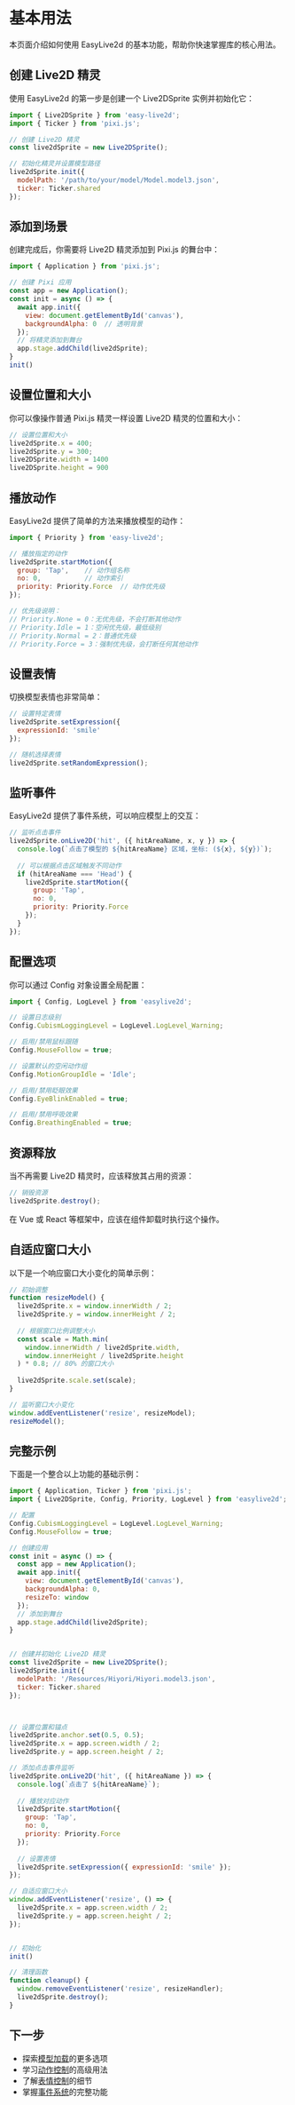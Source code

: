 # 基本用法

本页面介绍如何使用 EasyLive2d 的基本功能，帮助你快速掌握库的核心用法。

## 创建 Live2D 精灵

使用 EasyLive2d 的第一步是创建一个 Live2DSprite 实例并初始化它：

```js
import { Live2DSprite } from 'easy-live2d';
import { Ticker } from 'pixi.js';

// 创建 Live2D 精灵
const live2dSprite = new Live2DSprite();

// 初始化精灵并设置模型路径
live2dSprite.init({
  modelPath: '/path/to/your/model/Model.model3.json',
  ticker: Ticker.shared
});
```

## 添加到场景

创建完成后，你需要将 Live2D 精灵添加到 Pixi.js 的舞台中：

```js
import { Application } from 'pixi.js';

// 创建 Pixi 应用
const app = new Application();
const init = async () => {
  await app.init({
    view: document.getElementById('canvas'),
    backgroundAlpha: 0  // 透明背景
  });
  // 将精灵添加到舞台
  app.stage.addChild(live2dSprite);
}
init()
```

## 设置位置和大小

你可以像操作普通 Pixi.js 精灵一样设置 Live2D 精灵的位置和大小：

```js
// 设置位置和大小
live2dSprite.x = 400;
live2dSprite.y = 300;
live2DSprite.width = 1400
live2DSprite.height = 900
```

## 播放动作

EasyLive2d 提供了简单的方法来播放模型的动作：

```js
import { Priority } from 'easy-live2d';

// 播放指定的动作
live2dSprite.startMotion({
  group: 'Tap',    // 动作组名称
  no: 0,           // 动作索引
  priority: Priority.Force  // 动作优先级
});

// 优先级说明：
// Priority.None = 0：无优先级，不会打断其他动作
// Priority.Idle = 1：空闲优先级，最低级别
// Priority.Normal = 2：普通优先级
// Priority.Force = 3：强制优先级，会打断任何其他动作
```

## 设置表情

切换模型表情也非常简单：

```js
// 设置特定表情
live2dSprite.setExpression({ 
  expressionId: 'smile' 
});

// 随机选择表情
live2dSprite.setRandomExpression();
```

## 监听事件

EasyLive2d 提供了事件系统，可以响应模型上的交互：

```js
// 监听点击事件
live2dSprite.onLive2D('hit', ({ hitAreaName, x, y }) => {
  console.log(`点击了模型的 ${hitAreaName} 区域，坐标: (${x}, ${y})`);
  
  // 可以根据点击区域触发不同动作
  if (hitAreaName === 'Head') {
    live2dSprite.startMotion({
      group: 'Tap',
      no: 0,
      priority: Priority.Force
    });
  }
});
```

## 配置选项

你可以通过 Config 对象设置全局配置：

```js
import { Config, LogLevel } from 'easylive2d';

// 设置日志级别
Config.CubismLoggingLevel = LogLevel.LogLevel_Warning;

// 启用/禁用鼠标跟随
Config.MouseFollow = true;

// 设置默认的空闲动作组
Config.MotionGroupIdle = 'Idle';

// 启用/禁用眨眼效果
Config.EyeBlinkEnabled = true;

// 启用/禁用呼吸效果
Config.BreathingEnabled = true;
```

## 资源释放

当不再需要 Live2D 精灵时，应该释放其占用的资源：

```js
// 销毁资源
live2dSprite.destroy();
```

在 Vue 或 React 等框架中，应该在组件卸载时执行这个操作。

## 自适应窗口大小

以下是一个响应窗口大小变化的简单示例：

```js
// 初始调整
function resizeModel() {
  live2dSprite.x = window.innerWidth / 2;
  live2dSprite.y = window.innerHeight / 2;
  
  // 根据窗口比例调整大小
  const scale = Math.min(
    window.innerWidth / live2dSprite.width,
    window.innerHeight / live2dSprite.height
  ) * 0.8; // 80% 的窗口大小
  
  live2dSprite.scale.set(scale);
}

// 监听窗口大小变化
window.addEventListener('resize', resizeModel);
resizeModel();
```

## 完整示例

下面是一个整合以上功能的基础示例：

```js
import { Application, Ticker } from 'pixi.js';
import { Live2DSprite, Config, Priority, LogLevel } from 'easylive2d';

// 配置
Config.CubismLoggingLevel = LogLevel.LogLevel_Warning;
Config.MouseFollow = true;

// 创建应用
const init = async () => {
  const app = new Application();
  await app.init({
    view: document.getElementById('canvas'),
    backgroundAlpha: 0,
    resizeTo: window
  });
  // 添加到舞台
  app.stage.addChild(live2dSprite);
}


// 创建并初始化 Live2D 精灵
const live2dSprite = new Live2DSprite();
live2dSprite.init({
  modelPath: '/Resources/Hiyori/Hiyori.model3.json',
  ticker: Ticker.shared
});



// 设置位置和锚点
live2dSprite.anchor.set(0.5, 0.5);
live2dSprite.x = app.screen.width / 2;
live2dSprite.y = app.screen.height / 2;

// 添加点击事件监听
live2dSprite.onLive2D('hit', ({ hitAreaName }) => {
  console.log(`点击了 ${hitAreaName}`);
  
  // 播放对应动作
  live2dSprite.startMotion({
    group: 'Tap',
    no: 0,
    priority: Priority.Force
  });
  
  // 设置表情
  live2dSprite.setExpression({ expressionId: 'smile' });
});

// 自适应窗口大小
window.addEventListener('resize', () => {
  live2dSprite.x = app.screen.width / 2;
  live2dSprite.y = app.screen.height / 2;
});


// 初始化
init()

// 清理函数
function cleanup() {
  window.removeEventListener('resize', resizeHandler);
  live2dSprite.destroy();
}
```

## 下一步

- 探索[模型加载](/guide/model-loading)的更多选项
- 学习[动作控制](/guide/motion-control)的高级用法
- 了解[表情控制](/guide/expression-control)的细节
- 掌握[事件系统](/guide/events)的完整功能